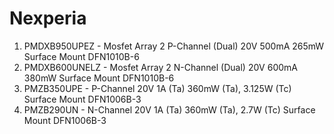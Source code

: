 # Nexperia

1. PMDXB950UPEZ - Mosfet Array 2 P-Channel (Dual) 20V 500mA 265mW Surface Mount DFN1010B-6
1. PMDXB600UNELZ - Mosfet Array 2 N-Channel (Dual) 20V 600mA 380mW Surface Mount DFN1010B-6
1. PMZB350UPE - P-Channel 20V 1A (Ta) 360mW (Ta), 3.125W (Tc) Surface Mount DFN1006B-3
1. PMZB290UN - N-Channel 20V 1A (Ta) 360mW (Ta), 2.7W (Tc) Surface Mount DFN1006B-3